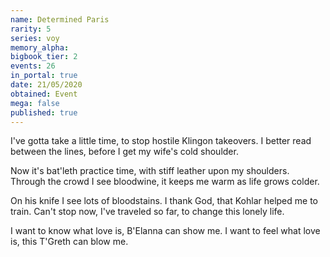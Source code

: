 ```yaml
---
name: Determined Paris
rarity: 5
series: voy
memory_alpha:
bigbook_tier: 2
events: 26
in_portal: true
date: 21/05/2020
obtained: Event
mega: false
published: true
---
```


I've gotta take a little time, to stop hostile Klingon takeovers.
I better read between the lines, before I get my wife's cold shoulder.

Now it's bat'leth practice time, with stiff leather upon my shoulders.
Through the crowd I see bloodwine, it keeps me warm as life grows colder.

On his knife I see lots of bloodstains.
I thank God, that Kohlar helped me to train.
Can't stop now, I've traveled so far, to change this lonely life.

I want to know what love is, B'Elanna can show me.
I want to feel what love is, this T'Greth can blow me.
